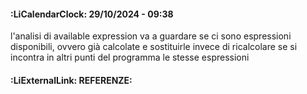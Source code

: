 #### :LiCalendarClock:  29/10/2024 - 09:38

l'analisi di available expression va a guardare se ci sono espressioni disponibili, ovvero già calcolate e sostituirle invece di ricalcolare se si incontra in altri punti del programma le stesse espressioni

#### :LiExternalLink: REFERENZE: